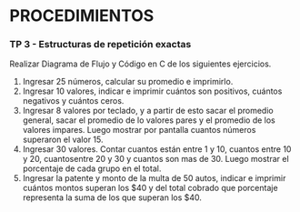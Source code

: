# PROCEDIMIENTOS

### TP 3 - Estructuras de repetición exactas

Realizar Diagrama de Flujo y Código en C de los siguientes ejercicios.

1. Ingresar 25 números, calcular su promedio e imprimirlo.
2. Ingresar 10 valores, indicar e imprimir cuántos son positivos, cuántos negativos y cuántos ceros.
3. Ingresar 8 valores por teclado, y a partir de esto sacar el promedio general, sacar el promedio de lo valores pares y el promedio de los valores impares. Luego mostrar por pantalla cuantos números superaron el valor 15.
4. Ingresar 30 valores. Contar cuantos están entre 1 y 10, cuantos entre 10 y 20, cuantosentre 20 y 30 y cuantos son mas de 30. Luego mostrar el porcentaje de cada grupo en el total.
5. Ingresar la patente y monto de la multa de 50 autos, indicar e imprimir cuántos montos superan los $40 y del total cobrado que porcentaje representa la suma de los que superan los $40.
